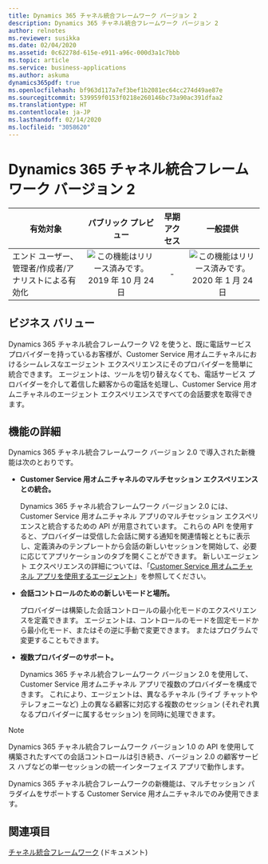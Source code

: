 ```yaml
---
title: Dynamics 365 チャネル統合フレームワーク バージョン 2
description: Dynamics 365 チャネル統合フレームワーク バージョン 2
author: relnotes
ms.reviewer: susikka
ms.date: 02/04/2020
ms.assetid: 0c62278d-615e-e911-a96c-000d3a1c7bbb
ms.topic: article
ms.service: business-applications
ms.author: askuma
dynamics365pdf: true
ms.openlocfilehash: bf963d117a7ef3bef1b2081ec64cc274d49ae87e
ms.sourcegitcommit: 539959f0153f0218e260146bc73a90ac391dfaa2
ms.translationtype: HT
ms.contentlocale: ja-JP
ms.lasthandoff: 02/14/2020
ms.locfileid: "3058620"
---
```

# <a name="dynamics-365-channel-integration-framework-v2"></a>Dynamics 365 チャネル統合フレームワーク バージョン 2


| 有効対象    |  パブリック プレビュー | 早期アクセス | 一般提供 | 
| ---------- | :----------: |:----------: |:----------: |
|エンド ユーザー、管理者/作成者/アナリストによる有効化|![この機能はリリース済みです。](/dynamics365-release-plan/media/green-checkmark.png "この機能はリリース済みです。") 2019 年 10 月 24 日|-| ![この機能はリリース済みです。](/dynamics365-release-plan/media/green-checkmark.png "この機能はリリース済みです。") 2020 年 1 月 24 日|


## <a name="business-value"></a>ビジネス バリュー
<!-- bv start -->
Dynamics 365 チャネル統合フレームワーク V2 を使うと、既に電話サービス プロバイダーを持っているお客様が、Customer Service 用オムニチャネルにおけるシームレスなエージェント エクスペリエンスにそのプロバイダーを簡単に統合できます。 エージェントは、ツールを切り替えなくても、電話サービス プロバイダーを介して着信した顧客からの電話を処理し、Customer Service 用オムニチャネルのエージェント エクスペリエンスですべての会話要求を取得できます。 
<!-- bv end -->



## <a name="feature-details"></a>機能の詳細
<!--feature detail start -->
Dynamics 365 チャネル統合フレームワーク バージョン 2.0 で導入された新機能は次のとおりです。

- **Customer Service 用オムニチャネルのマルチセッション エクスペリエンスとの統合。**

  Dynamics 365 チャネル統合フレームワーク バージョン 2.0 には、Customer Service 用オムニチャネル アプリのマルチセッション エクスペリエンスと統合するための API が用意されています。 これらの API を使用すると、プロバイダーは受信した会話に関する通知を関連情報とともに表示し、定義済みのテンプレートから会話の新しいセッションを開始して、必要に応じてアプリケーションのタブを開くことができます。 新しいエージェント エクスペリエンスの詳細については、「[Customer Service 用オムニチャネル アプリを使用するエージェント](https://docs.microsoft.com/dynamics365/customer-engagement/omnichannel/agent/agent-oc/omnichannel-customer-service-app-agent)」を参照してください。

- **会話コントロールのための新しいモードと場所。**

  プロバイダーは構築した会話コントロールの最小化モードのエクスペリエンスを定義できます。 エージェントは、コントロールのモードを固定モードから最小化モード、またはその逆に手動で変更できます。 またはプログラムで変更することもできます。

- **複数プロバイダーのサポート。**

  Dynamics 365 チャネル統合フレームワーク バージョン 2.0 を使用して、Customer Service 用オムニチャネル アプリで複数のプロバイダーを構成できます。 これにより、エージェントは、異なるチャネル (ライブ チャットやテレフォニーなど) 上の異なる顧客に対応する複数のセッション (それぞれ異なるプロバイダーに属するセッション) を同時に処理できます。

> [!NOTE]
> Dynamics 365 チャネル統合フレームワーク バージョン 1.0 の API を使用して構築されたすべての会話コントロールは引き続き、バージョン 2.0 の顧客サービス ハブなどの単一セッションの統一インターフェイス アプリで動作します。
>
> Dynamics 365 チャネル統合フレームワークの新機能は、マルチセッション パラダイムをサポートする Customer Service 用オムニチャネルでのみ使用できます。
<!--feature detail end -->










## <a name="see-also"></a>関連項目

[チャネル統合フレームワーク](https://docs.microsoft.com/dynamics365/customer-service/channel-integration-framework/v2/overview-channel-integration-framework) (ドキュメント)
